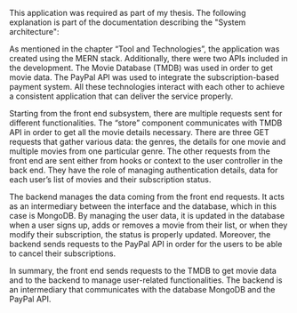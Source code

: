 This application was required as part of my thesis. The following explanation is part of the documentation describing the "System architecture":

As mentioned in the chapter “Tool and Technologies”, the application was created using the 
MERN stack. Additionally, there were two APIs included in the development. The Movie 
Database (TMDB) was used in order to get movie data. The PayPal API was used to integrate 
the subscription-based payment system. All these technologies interact with each other to 
achieve a consistent application that can deliver the service properly. 

Starting from the front end subsystem, there are multiple requests sent for different 
functionalities. The “store” component communicates with TMDB API in order to get all the 
movie details necessary. There are three GET requests that gather various data: the genres, the 
details for one movie and multiple movies from one particular genre. The other requests from 
the front end are sent either from hooks or context to the user controller in the back end. They 
have the role of managing authentication details, data for each user’s list of movies and their 
subscription status. 

The backend manages the data coming from the front end requests. It acts as an 
intermediary between the interface and the database, which in this case is MongoDB. By 
managing the user data, it is updated in the database when a user signs up, adds or removes a 
movie from their list, or when they modify their subscription, the status is properly updated. 
Moreover, the backend sends requests to the PayPal API in order for the users to be able to 
cancel their subscriptions. 

In summary, the front end sends requests to the TMDB to get movie data and to the 
backend to manage user-related functionalities. The backend is an intermediary that 
communicates with the database MongoDB and the PayPal API. 
